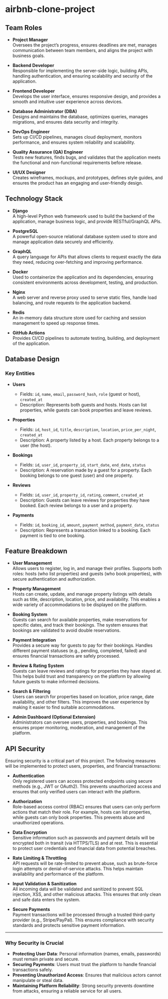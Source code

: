 # airbnb-clone-project

## Team Roles

- **Project Manager**  
  Oversees the project’s progress, ensures deadlines are met, manages communication between team members, and aligns the project with business goals.

- **Backend Developer**  
  Responsible for implementing the server-side logic, building APIs, handling authentication, and ensuring scalability and security of the application.

- **Frontend Developer**  
  Develops the user interface, ensures responsive design, and provides a smooth and intuitive user experience across devices.

- **Database Administrator (DBA)**  
  Designs and maintains the database, optimizes queries, manages migrations, and ensures data security and integrity.

- **DevOps Engineer**  
  Sets up CI/CD pipelines, manages cloud deployment, monitors performance, and ensures system reliability and scalability.

- **Quality Assurance (QA) Engineer**  
  Tests new features, finds bugs, and validates that the application meets the functional and non-functional requirements before release.

- **UI/UX Designer**  
  Creates wireframes, mockups, and prototypes, defines style guides, and ensures the product has an engaging and user-friendly design.


## Technology Stack

- **Django**  
  A high-level Python web framework used to build the backend of the application, manage business logic, and provide RESTful/GraphQL APIs.

- **PostgreSQL**  
  A powerful open-source relational database system used to store and manage application data securely and efficiently.

- **GraphQL**  
  A query language for APIs that allows clients to request exactly the data they need, reducing over-fetching and improving performance.

- **Docker**  
  Used to containerize the application and its dependencies, ensuring consistent environments across development, testing, and production.

- **Nginx**  
  A web server and reverse proxy used to serve static files, handle load balancing, and route requests to the application backend.

- **Redis**  
  An in-memory data structure store used for caching and session management to speed up response times.

- **GitHub Actions**  
  Provides CI/CD pipelines to automate testing, building, and deployment of the application.


## Database Design

### Key Entities

- **Users**
  - Fields: `id`, `name`, `email`, `password_hash`, `role` (guest or host), `created_at`
  - Description: Represents both guests and hosts. Hosts can list properties, while guests can book properties and leave reviews.

- **Properties**
  - Fields: `id`, `host_id`, `title`, `description`, `location`, `price_per_night`, `created_at`
  - Description: A property listed by a host. Each property belongs to a user (the host).

- **Bookings**
  - Fields: `id`, `user_id`, `property_id`, `start_date`, `end_date`, `status`
  - Description: A reservation made by a guest for a property. Each booking belongs to one guest (user) and one property.

- **Reviews**
  - Fields: `id`, `user_id`, `property_id`, `rating`, `comment`, `created_at`
  - Description: Guests can leave reviews for properties they have booked. Each review belongs to a user and a property.

- **Payments**
  - Fields: `id`, `booking_id`, `amount`, `payment_method`, `payment_date`, `status`
  - Description: Represents a transaction linked to a booking. Each payment is tied to one booking.

## Feature Breakdown

- **User Management**  
  Allows users to register, log in, and manage their profiles. Supports both roles: hosts (who list properties) and guests (who book properties), with secure authentication and authorization.

- **Property Management**  
  Hosts can create, update, and manage property listings with details such as title, description, location, price, and availability. This enables a wide variety of accommodations to be displayed on the platform.

- **Booking System**  
  Guests can search for available properties, make reservations for specific dates, and track their bookings. The system ensures that bookings are validated to avoid double reservations.

- **Payment Integration**  
  Provides a secure way for guests to pay for their bookings. Handles different payment statuses (e.g., pending, completed, failed) and ensures financial transactions are safely processed.

- **Review & Rating System**  
  Guests can leave reviews and ratings for properties they have stayed at. This helps build trust and transparency on the platform by allowing future guests to make informed decisions.

- **Search & Filtering**  
  Users can search for properties based on location, price range, date availability, and other filters. This improves the user experience by making it easier to find suitable accommodations.

- **Admin Dashboard (Optional Extension)**  
  Administrators can oversee users, properties, and bookings. This ensures proper monitoring, moderation, and management of the platform.
  
## API Security

Ensuring security is a critical part of this project. The following measures will be implemented to protect users, properties, and financial transactions:

- **Authentication**  
  Only registered users can access protected endpoints using secure methods (e.g., JWT or OAuth2). This prevents unauthorized access and ensures that only verified users can interact with the platform.

- **Authorization**  
  Role-based access control (RBAC) ensures that users can only perform actions that match their role. For example, hosts can list properties, while guests can only book properties. This prevents abuse and unauthorized operations.

- **Data Encryption**  
  Sensitive information such as passwords and payment details will be encrypted both in transit (via HTTPS/TLS) and at rest. This is essential to protect user credentials and financial data from potential breaches.

- **Rate Limiting & Throttling**  
  API requests will be rate-limited to prevent abuse, such as brute-force login attempts or denial-of-service attacks. This helps maintain availability and performance of the platform.

- **Input Validation & Sanitization**  
  All incoming data will be validated and sanitized to prevent SQL injection, XSS, and other malicious attacks. This ensures that only clean and safe data enters the system.

- **Secure Payments**  
  Payment transactions will be processed through a trusted third-party provider (e.g., Stripe/PayPal). This ensures compliance with security standards and protects sensitive payment information.

---

### Why Security is Crucial

- **Protecting User Data**: Personal information (names, emails, passwords) must remain private and secure.  
- **Securing Payments**: Users must trust the platform to handle financial transactions safely.  
- **Preventing Unauthorized Access**: Ensures that malicious actors cannot manipulate or steal data.  
- **Maintaining Platform Reliability**: Strong security prevents downtime from attacks, ensuring a reliable service for all users.

